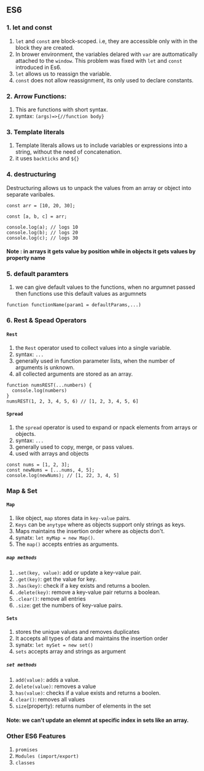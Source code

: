 ## ES6
### 1. let and const
1. `let` and `const` are block-scoped. i.e, they are accessible only with in the block they are created.
2. In brower environment, the variables delared with `var` are auttomatically attached to the `window`. This problem was fixed with `let` and `const` introduced in Es6.
3. `let` allows us to reassign the variable.
4. `const` does not allow reassignment, its only used to declare constants.

### 2. Arrow Functions:
1. This are functions with short syntax.
2. syntax: `(args)=>{//function body}`

### 3. Template literals
1. Template literals allows us to include variables or expressions into a string, without the need of concatenation.
2. it uses `backticks` and `${}`

### 4. destructuring
Destructuring allows us to unpack the values from an array or object into separate varibales.
```JS
const arr = [10, 20, 30];

const [a, b, c] = arr;

console.log(a); // logs 10
console.log(b); // logs 20
console.log(c); // logs 30
```
#### Note : in arrays it gets value by position while in objects it gets values by property name

### 5. default paramters
1. we can give default values to the functions, when no argumnet passed then functions use this default values as argumnets
```JS
function functionName(param1 = defaultParams,...)
```

### 6. Rest & Spead Operators
#### `Rest`
1. the `Rest` operator used to collect values into a single variable.
2. syntax:  `...`
3. generally used in function parameter lists, when the number of arguments is unknown.
4. all collected arguments are stored as an array.
```JS
function numsREST(...numbers) {
  console.log(numbers)
}
numsREST(1, 2, 3, 4, 5, 6) // [1, 2, 3, 4, 5, 6]
```

#### `Spread`
1. the `spread` operator is used to expand or npack elements from arrays or objects.
2. syntax: `...`
3. generally used to copy, merge, or pass values.
4. used with arrays and objects
```JS
const nums = [1, 2, 3];
const newNums = [...nums, 4, 5];
console.log(newNums); // [1, 22, 3, 4, 5]
```

### Map & Set
#### `Map`
1. like object, `map` stores data in `key-value` pairs.
2. `Keys` can be `anytype` where as objects support only strings as keys.
3. Maps maintains the insertion order where as objects don't.
4. synatx: `let myMap = new Map()`.
5. The `map()` accepts entries as arguments. 
##### `map methods`
1. `.set(key, value)`: add or update a key-value pair.
2. `.get(key)`: get the value for key.
3. `.has(key)`: check if a key exists and returns a boolen.
4. `.delete(key)`: remove a key-value pair returns a boolean.
5. `.clear()`: remove all entries
6. `.size`: get the numbers of key-value pairs.

#### `Sets`
1. stores the unique values and removes duplicates
2. It accepts all types of data and maintains the insertion order
3. synatx: `let mySet = new set()`
4. `sets` accepts array and strings as argument
##### `set methods`
1. `add(value)`: adds a value.
2. `delete(value)`: removes a value	
3. `has(value)`: checks if a value exists and returns a boolen.
4. `clear()`: removes all values
5. `size`(property): returns number of elements in the set
#### Note: we can't update an elemnt at specific index in sets like an array.

### Other ES6 Features
1. `promises`
2. `Modules (import/export)`
3. `classes`